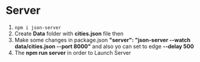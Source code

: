 # Server

1. ```npm i json-server```
2. Create **Data** folder with **cities.json** file then
3. Make some changes in package.json **"server": "json-server --watch data/cities.json --port 8000"** and also yo can set to edge **--delay 500**
4. The **npm run server** in order to Launch Server